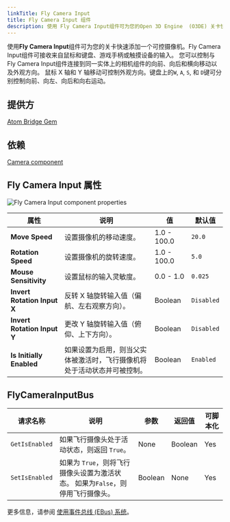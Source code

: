 ```yaml
---
linkTitle: Fly Camera Input
title: Fly Camera Input 组件
description: 使用 Fly Camera Input组件可为您的Open 3D Engine  (O3DE) 关卡快速添加一个可控摄像机。
---
```


使用**Fly Camera Input**组件可为您的关卡快速添加一个可控摄像机。Fly Camera Input组件可接收来自鼠标和键盘、游戏手柄或触摸设备的输入。 您可以控制与Fly Camera Input组件连接到同一实体上的相机组件的向前、向后和横向移动以及外观方向。 鼠标 X 轴和 Y 轴移动可控制外观方向。键盘上的`W`, `A`, `S`, 和 `D`键可分别控制向前、向左、向后和向右运动。

## 提供方

[Atom Bridge Gem](/docs/user-guide/gems/reference/rendering/atom/atom-o3de-integration/)

## 依赖 ##

[Camera component](/docs/user-guide/components/reference/camera/camera)

## Fly Camera Input 属性

![Fly Camera Input component properties](/images/user-guide/components/reference/gameplay/fly-camera-input-component.png)

| 属性 | 说明 | 值 | 默认值 |
|-|-|-|-|
| **Move Speed** | 设置摄像机的移动速度。 | 1.0 - 100.0 | `20.0` |
| **Rotation Speed** | 设置摄像机的旋转速度。 | 1.0 - 100.0 | `5.0` |
| **Mouse Sensitivity** | 设置鼠标的输入灵敏度。 | 0.0 - 1.0 | `0.025` |
| **Invert Rotation Input X** | 反转 X 轴旋转输入值（偏航、左右观察方向）。| Boolean | `Disabled` |
| **Invert Rotation Input Y** | 更改 Y 轴旋转输入值（俯仰、上下方向）。 | Boolean | `Disabled` |
| **Is Initially Enabled** | 如果设置为启用，则当父实体被激活时，飞行摄像机将处于活动状态并可被控制。 | Boolean | `Enabled` |

## FlyCameraInputBus

| 请求名称 | 说明 | 参数 | 返回值 | 可脚本化 |
|-|-|-|-|-|
| `GetIsEnabled` | 如果飞行摄像头处于活动状态，则返回 `True`。 | None | Boolean | Yes |
| `SetIsEnabled` | 如果为 `True`，则将飞行摄像头设置为激活状态。 如果为`False`，则停用飞行摄像头。 | Boolean | None | Yes |

更多信息，请参阅 [使用事件总线 (EBus) 系统](/docs/user-guide/programming/messaging/ebus/)。
